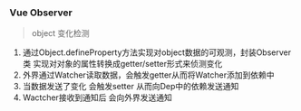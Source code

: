 ### Vue Observer

>object 变化检测

1. 通过Object.defineProperty方法实现对object数据的可观测，封装Observer类 实现对对象的属性转换成getter/setter形式来侦测变化
2. 外界通过Watcher读取数据，会触发getter从而将Watcher添加到依赖中
3. 当数据发送了变化 会触发setter 从而向Dep中的依赖发送通知
4. Wactcher接收到通知后 会向外界发送通知 